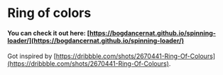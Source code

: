 # Ring of colors

#### You can check it out here: [https://bogdancernat.github.io/spinning-loader/](https://bogdancernat.github.io/spinning-loader/)

Got inspired by [https://dribbble.com/shots/2670441-Ring-Of-Colours](https://dribbble.com/shots/2670441-Ring-Of-Colours).
